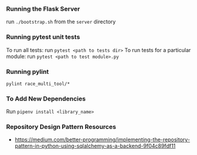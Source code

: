 ### Running the Flask Server
run `./bootstrap.sh` from the `server` directory

### Running pytest unit tests
To run all tests: run `pytest <path to tests dir>`
To run tests for a particular module: run `pytest <path to test module>.py`

### Running pylint
`pylint race_multi_tool/*`


### To Add New Dependencies
Run `pipenv install <library_name>`

### Repository Design Pattern Resources
- https://medium.com/better-programming/implementing-the-repository-pattern-in-python-using-sqlalchemy-as-a-backend-9f04c89fdf11

